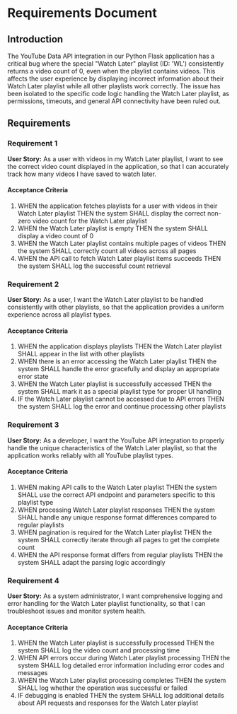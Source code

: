 # Requirements Document

## Introduction

The YouTube Data API integration in our Python Flask application has a critical bug where the special "Watch Later" playlist (ID: 'WL') consistently returns a video count of 0, even when the playlist contains videos. This affects the user experience by displaying incorrect information about their Watch Later playlist while all other playlists work correctly. The issue has been isolated to the specific code logic handling the Watch Later playlist, as permissions, timeouts, and general API connectivity have been ruled out.

## Requirements

### Requirement 1

**User Story:** As a user with videos in my Watch Later playlist, I want to see the correct video count displayed in the application, so that I can accurately track how many videos I have saved to watch later.

#### Acceptance Criteria

1. WHEN the application fetches playlists for a user with videos in their Watch Later playlist THEN the system SHALL display the correct non-zero video count for the Watch Later playlist
2. WHEN the Watch Later playlist is empty THEN the system SHALL display a video count of 0
3. WHEN the Watch Later playlist contains multiple pages of videos THEN the system SHALL correctly count all videos across all pages
4. WHEN the API call to fetch Watch Later playlist items succeeds THEN the system SHALL log the successful count retrieval

### Requirement 2

**User Story:** As a user, I want the Watch Later playlist to be handled consistently with other playlists, so that the application provides a uniform experience across all playlist types.

#### Acceptance Criteria

1. WHEN the application displays playlists THEN the Watch Later playlist SHALL appear in the list with other playlists
2. WHEN there is an error accessing the Watch Later playlist THEN the system SHALL handle the error gracefully and display an appropriate error state
3. WHEN the Watch Later playlist is successfully accessed THEN the system SHALL mark it as a special playlist type for proper UI handling
4. IF the Watch Later playlist cannot be accessed due to API errors THEN the system SHALL log the error and continue processing other playlists

### Requirement 3

**User Story:** As a developer, I want the YouTube API integration to properly handle the unique characteristics of the Watch Later playlist, so that the application works reliably with all YouTube playlist types.

#### Acceptance Criteria

1. WHEN making API calls to the Watch Later playlist THEN the system SHALL use the correct API endpoint and parameters specific to this playlist type
2. WHEN processing Watch Later playlist responses THEN the system SHALL handle any unique response format differences compared to regular playlists
3. WHEN pagination is required for the Watch Later playlist THEN the system SHALL correctly iterate through all pages to get the complete count
4. WHEN the API response format differs from regular playlists THEN the system SHALL adapt the parsing logic accordingly

### Requirement 4

**User Story:** As a system administrator, I want comprehensive logging and error handling for the Watch Later playlist functionality, so that I can troubleshoot issues and monitor system health.

#### Acceptance Criteria

1. WHEN the Watch Later playlist is successfully processed THEN the system SHALL log the video count and processing time
2. WHEN API errors occur during Watch Later playlist processing THEN the system SHALL log detailed error information including error codes and messages
3. WHEN the Watch Later playlist processing completes THEN the system SHALL log whether the operation was successful or failed
4. IF debugging is enabled THEN the system SHALL log additional details about API requests and responses for the Watch Later playlist